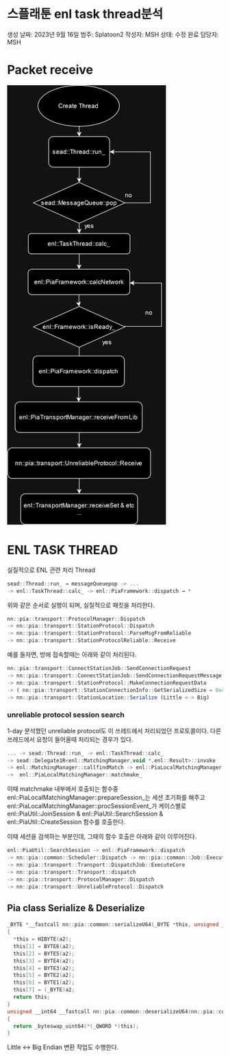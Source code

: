 # 스플래툰 enl task thread분석

생성 날짜: 2023년 9월 16일
범주: Splatoon2
작성자: MSH
상태: 수정 완료
담당자: MSH

# Packet receive

![sdfasdfasdf.png](./img/1.png)

# **ENL TASK THREAD**

실질적으로 ENL 관련 처리 Thread

```jsx
sead::Thread::run_ → messageQueuepop -> ...
-> enl::TaskThread::calc_ -> enl::PiaFramework::dispatch → *
```

위와 같은 순서로 실행이 되며, 실질적으로 패킷을 처리한다.

```jsx
nn::pia::transport::ProtocolManager::Dispatch 
-> nn::pia::transport::StationProtocol::Dispatch
-> nn::pia::transport::StationProtocol::ParseMsgFromReliable 
-> nn::pia::transport::StationProtocolReliable::Receive
```

예를 들자면, 방에 접속할때는 아래와 같이 처리된다.

```jsx
nn::pia::transport::ConnectStationJob::SendConnectionRequest
-> nn::pia::transport::ConnectStationJob::SendConnectionRequestMessage 
-> nn::pia::transport::StationProtocol::MakeConnectionRequestData 
-> ( nn::pia::transport::StationConnectionInfo::GetSerializedSize = 0x46 sz ) & ( nn::pia::transport::StationConnectionInfo::Serialize) 
-> nn::pia::transport::StationLocation::Serialize (Little <-> Big)
```

### ****unreliable protocol session search****

1-day 분석했던 unreliable protocol도 이 쓰레드에서 처리되었던 프로토콜이다.
다른 쓰레드에서 요청이 들어올때 처리되는 경우가 있다.

```jsx
... -> sead::Thread::run_ -> enl::TaskThread::calc_ 
-> sead::Delegate1R<enl::MatchingManager,void *,enl::Result>::invoke 
-> enl::MatchingManager::callfindMatch -> enl::PiaLocalMatchingManager::findMatch 
->  enl::PiaLocalMatchingManager::matchmake_
```

이때 matchmake 내부에서 호출되는 함수중 enl::PiaLocalMatchingManager::prepareSession_는 세션 초기화를 해주고 enl::PiaLocalMatchingManager::procSessionEvent_가 케이스별로  enl::PiaUtil::JoinSession & enl::PiaUtil::SearchSession & enl::PiaUtil::CreateSession 함수를 호출한다.

이때 세션을 검색하는 부분인데, 그때의 함수 호출은 아래와 같이 이루어진다.

```jsx
enl::PiaUtil::SearchSession -> enl::PiaFramework::dispatch 
-> nn::pia::common::Scheduler::Dispatch -> nn::pia::common::Job::Execute 
-> nn::pia::transport::Transport::DispatchJob::ExecuteCore 
-> nn::pia::transport::Transport::dispatch 
-> nn::pia::transport::ProtocolManager::Dispatch 
-> nn::pia::transport::UnreliableProtocol::Dispatch
```

## **Pia class Serialize & Deserialize**

```c
_BYTE *__fastcall nn::pia::common::serializeU64(_BYTE *this, unsigned __int8 *a2)
{
  *this = HIBYTE(a2);
  this[1] = BYTE6(a2);
  this[2] = BYTE5(a2);
  this[3] = BYTE4(a2);
  this[4] = BYTE3(a2);
  this[5] = BYTE2(a2);
  this[6] = BYTE1(a2);
  this[7] = (_BYTE)a2;
  return this;
}
unsigned __int64 __fastcall nn::pia::common::deserializeU64(nn::pia::common *this, const unsigned __int8 *a2)
{
  return _byteswap_uint64(*(_QWORD *)this);
}

```

Little <-> Big Endian 변환 작업도 수행한다.